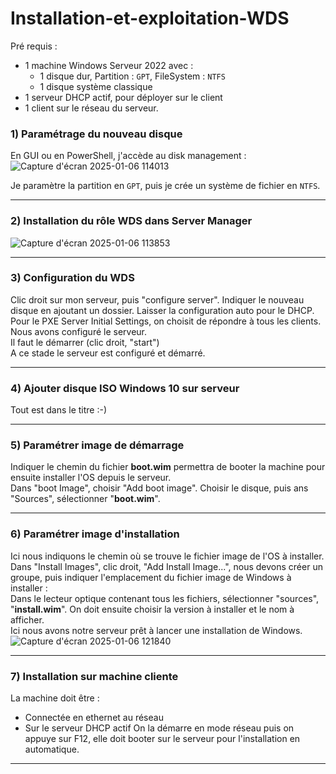# Installation-et-exploitation-WDS  

Pré requis :  
* 1 machine Windows Serveur 2022 avec :  
  - 1 disque dur, Partition : `GPT`, FileSystem : `NTFS`  
  - 1 disque système classique  
* 1 serveur DHCP actif, pour déployer sur le client  
* 1 client sur le réseau du serveur.

### 1) Paramétrage du nouveau disque  
En GUI ou en PowerShell, j'accède au disk management :  
![Capture d'écran 2025-01-06 114013](https://github.com/user-attachments/assets/5166d308-6a20-4c5d-9139-077814030c26)

Je paramètre la partition en `GPT`, puis je crée un système de fichier en `NTFS`.  

---
### 2) Installation du rôle WDS dans Server Manager  

![Capture d'écran 2025-01-06 113853](https://github.com/user-attachments/assets/95381bbf-ee50-4335-b6d6-9583533313f4)  


---
### 3) Configuration du WDS  
Clic droit sur mon serveur, puis "configure server". Indiquer le nouveau disque en ajoutant un dossier. Laisser la configuration auto pour le DHCP. Pour le PXE Server Initial Settings, on choisit de répondre à tous les clients.   
Nous avons configuré le serveur.  
Il faut le démarrer (clic droit, "start")  
A ce stade le serveur est configuré et démarré.  

---
### 4) Ajouter disque ISO Windows 10 sur serveur  
Tout est dans le titre :-)  

---
### 5) Paramétrer image de démarrage  
Indiquer le chemin du fichier **boot.wim** permettra de booter la machine pour ensuite installer l'OS depuis le serveur.  
Dans "boot Image", choisir "Add boot image". Choisir le disque, puis ans "Sources", sélectionner "**boot.wim**".  

---
### 6) Paramétrer image d'installation  
Ici nous indiquons le chemin où se trouve le fichier image de l'OS à installer.  
Dans "Install Images", clic droit, "Add Install Image...", nous devons créer un groupe, puis indiquer l'emplacement du fichier image de Windows à installer :  
Dans le lecteur optique contenant tous les fichiers, sélectionner "sources", "**install.wim**". On doit ensuite choisir la version à installer et le nom à afficher.  
Ici nous avons notre serveur prêt à lancer une installation de Windows.  
![Capture d'écran 2025-01-06 121840](https://github.com/user-attachments/assets/4df8acb0-f179-4452-8736-df191c18176a)  



---
### 7) Installation sur machine cliente  
La machine doit être :  
* Connectée en ethernet au réseau  
* Sur le serveur DHCP actif
On la démarre en mode réseau puis on appuye sur F12, elle doit booter sur le serveur pour l'installation en automatique.  

---
